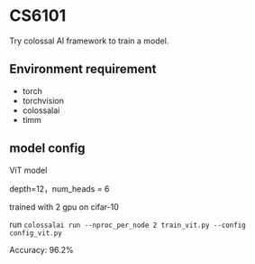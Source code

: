 # CS6101
Try colossal AI framework to train a model.

## Environment requirement
+ torch
+ torchvision
+ colossalai
+ timm

## model config
ViT model

depth=12，num_heads = 6

trained with 2 gpu on cifar-10

run  `colossalai run --nproc_per_node 2 train_vit.py --config config_vit.py`

Accuracy: 96.2%
